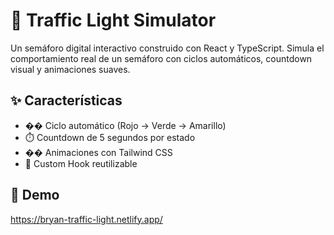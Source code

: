 # 🚦 Traffic Light Simulator

Un semáforo digital interactivo construido con React y TypeScript. Simula el comportamiento real de un semáforo con ciclos automáticos, countdown visual y animaciones suaves.

## ✨ Características

- �� Ciclo automático (Rojo → Verde → Amarillo)
- ⏱️ Countdown de 5 segundos por estado
- �� Animaciones con Tailwind CSS
- 🎣 Custom Hook reutilizable

## 🚀 Demo

https://bryan-traffic-light.netlify.app/
